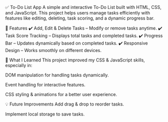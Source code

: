  ✅ To-Do List App
A simple and interactive To-Do List built with HTML, CSS, and JavaScript. This project helps users manage tasks efficiently with features like editing, deleting, task scoring, and a dynamic progress bar.

🚀 Features
✔️ Add, Edit & Delete Tasks – Modify or remove tasks anytime.
✔️ Task Score Tracking – Displays total tasks and completed tasks.
✔️ Progress Bar – Updates dynamically based on completed tasks.
✔️ Responsive Design – Works smoothly on different devices.

🎯 What I Learned
This project improved my CSS & JavaScript skills, especially in:

DOM manipulation for handling tasks dynamically.

Event handling for interactive features.

CSS styling & animations for a better user experience.

💡 Future Improvements
Add drag & drop to reorder tasks.

Implement local storage to save tasks.
